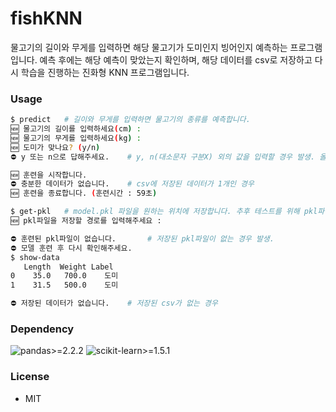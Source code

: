 # fishKNN

물고기의 길이와 무게를 입력하면 해당 물고기가 도미인지 빙어인지 예측하는 프로그램입니다. 예측 후에는 해당 예측이 맞았는지 확인하며, 해당 데이터를 csv로 저장하고 다시 학습을 진행하는 진화형 KNN 프로그램입니다.

### Usage
```bash
$ predict   # 길이와 무게를 입력하면 물고기의 종류를 예측합니다.
🆕 물고기의 길이를 입력하세요(cm) :
🆕 물고기의 무게를 입력하세요(kg) :
🆕 도미가 맞나요? (y/n)
⛔ y 또는 n으로 답해주세요.    # y, n(대소문자 구분X) 외의 값을 입력할 경우 발생. 올바른 값을 입력할 때까지 반복.

🆕 훈련을 시작합니다.
⛔ 충분한 데이터가 없습니다.    # csv에 저장된 데이터가 1개인 경우
🆕 훈련을 종료합니다. (훈련시간 : 59초)

$ get-pkl   # model.pkl 파일을 원하는 위치에 저장합니다. 추후 테스트를 위해 pkl파일을 가져오기 위한 프로그램입니다.
🆕 pkl파일을 저장할 경로를 입력해주세요 :

⛔ 훈련된 pkl파일이 없습니다.       # 저장된 pkl파일이 없는 경우 발생.
⛔ 모델 훈련 후 다시 확인해주세요.
$ show-data
   Length  Weight Label
0    35.0   700.0    도미
1    31.5   500.0    도미

⛔ 저장된 데이터가 없습니다.    # 저장된 csv가 없는 경우
```

### Dependency
![pandas>=2.2.2](https://img.shields.io/badge/pandas>=2.2.2-150458.svg?style=for-the-badge&logo=pandas&logoColor=150458)
![scikit-learn>=1.5.1](https://img.shields.io/badge/scikit-learn>=1.5.1-F7931E.svg?style=for-the-badge&logo=scikit-learn&logoColor=F7931E)

### License
- MIT